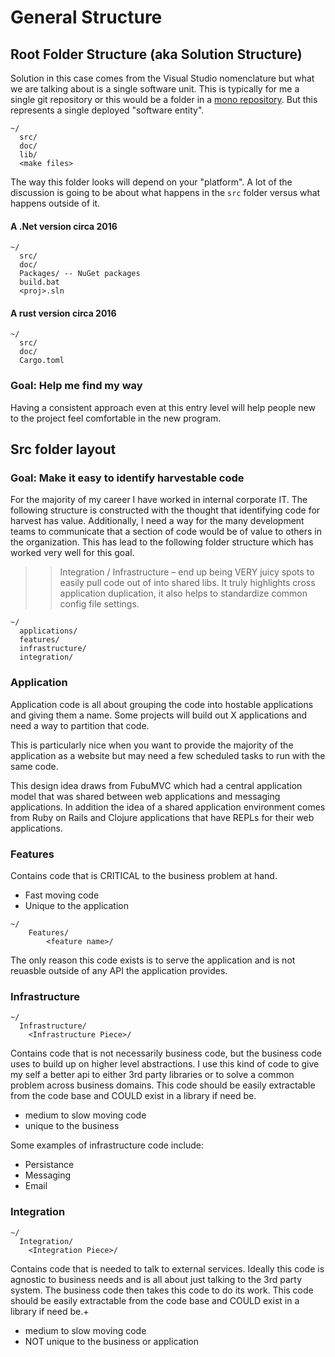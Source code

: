 # General Structure

## Root Folder Structure \(aka Solution Structure\)

Solution in this case comes from the Visual Studio nomenclature but what we are talking about is a single software unit. This is typically for me a single git repository or this would be a folder in a [mono repository](https://developer.atlassian.com/blog/2015/10/monorepos-in-git/). But this represents a single deployed "software entity".

```text
~/
  src/
  doc/
  lib/
  <make files>
```

The way this folder looks will depend on your "platform". A lot of the discussion is going to be about what happens in the `src` folder versus what happens outside of it.

#### A .Net version circa 2016

```text
~/
  src/
  doc/
  Packages/ -- NuGet packages
  build.bat
  <proj>.sln
```

#### A rust version circa 2016

```text
~/
  src/
  doc/
  Cargo.toml
```

### Goal: Help me find my way

Having a consistent approach even at this entry level will help people new to the project feel comfortable in the new program.

## Src folder layout

### Goal: Make it easy to identify harvestable code

For the majority of my career I have worked in internal corporate IT. The following structure is constructed with the thought that identifying code for harvest has value. Additionally, I need a way for the many development teams to communicate that a section of code would be of value to others in the organization. This has lead to the following folder structure which has worked very well for this goal.

> > Integration / Infrastructure – end up being VERY juicy spots to easily pull code out of into shared libs. It truly highlights cross application duplication, it also helps to standardize common config file settings.

```text
~/
  applications/
  features/
  infrastructure/
  integration/
```

### Application

Application code is all about grouping the code into hostable applications and giving them a name. Some projects will build out X applications and need a way to partition that code.

This is particularly nice when you want to provide the majority of the application as a website but may need a few scheduled tasks to run with the same code.

This design idea draws from FubuMVC which had a central application model that was shared between web applications and messaging applications. In addition the idea of a shared application environment comes from Ruby on Rails and Clojure applications that have REPLs for their web applications.

### Features

Contains code that is CRITICAL to the business problem at hand.

* Fast moving code
* Unique to the application

```text
~/
    Features/
        <feature name>/
```

The only reason this code exists is to serve the application and is not reuasble outside of any API the application provides.

### Infrastructure

```text
~/
  Infrastructure/
    <Infrastructure Piece>/
```

Contains code that is not necessarily business code, but the business code uses to build up on higher level abstractions. I use this kind of code to give my self a better api to either 3rd party libraries or to solve a common problem across business domains. This code should be easily extractable from the code base and COULD exist in a library if need be.

* medium to slow moving code
* unique to the business

Some examples of infrastructure code include:

* Persistance
* Messaging
* Email

### Integration

```text
~/
  Integration/
    <Integration Piece>/
```

Contains code that is needed to talk to external services. Ideally this code is agnostic to business needs and is all about just talking to the 3rd party system. The business code then takes this code to do its work. This code should be easily extractable from the code base and COULD exist in a library if need be.+

* medium to slow moving code
* NOT unique to the business or application

